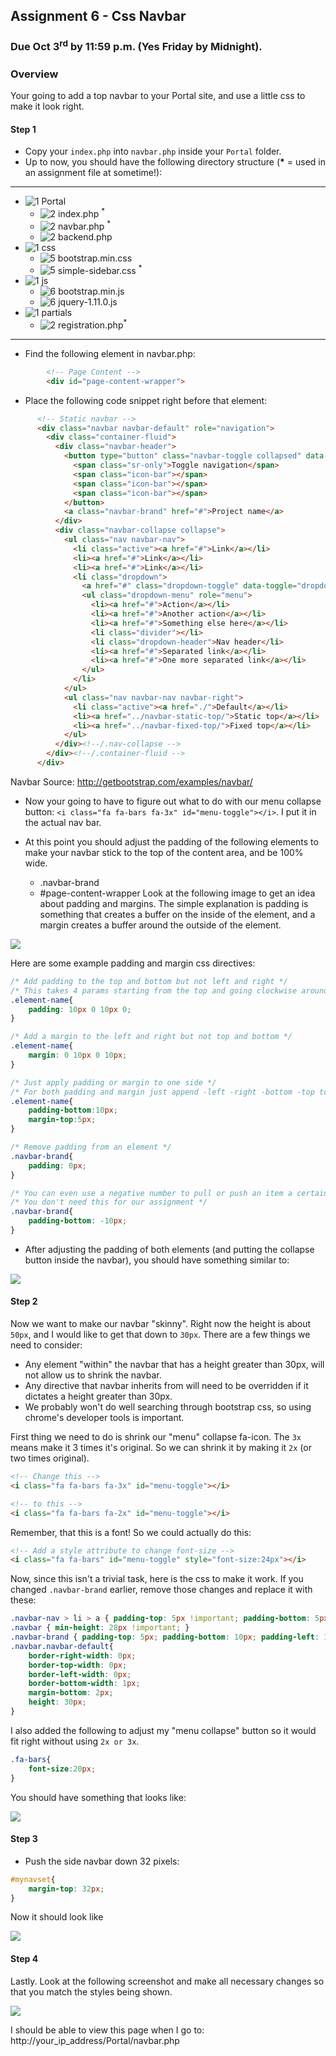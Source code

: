 ## Assignment 6 - Css Navbar

### Due Oct 3<sup>rd</sup> by 11:59 p.m. (Yes Friday by Midnight).


### Overview

Your going to add a top navbar to your Portal site, and use a little css to make it look right. 

#### Step 1

- Copy your `index.php` into `navbar.php` inside your `Portal` folder.
- Up to now, you should have the following directory structure (__*__ = used in an assignment file at sometime!):

-----
- ![1] Portal
    - ![2] index.php <sup>*</sup>
    - ![2] navbar.php <sup>*</sup>
    - ![2] backend.php 
- ![1] css
    - ![5] bootstrap.min.css
    - ![5] simple-sidebar.css <sup>*</sup>
- ![1] js
    - ![6] bootstrap.min.js
    - ![6] jquery-1.11.0.js
- ![1] partials
    - ![2] registration.php<sup>*</sup>

------

- Find the following element in navbar.php:

```html
        <!-- Page Content -->
        <div id="page-content-wrapper">
```
- Place the following code snippet right before that element:

```html
      <!-- Static navbar -->
      <div class="navbar navbar-default" role="navigation">
        <div class="container-fluid">
          <div class="navbar-header">
            <button type="button" class="navbar-toggle collapsed" data-toggle="collapse" data-target=".navbar-collapse">
              <span class="sr-only">Toggle navigation</span>
              <span class="icon-bar"></span>
              <span class="icon-bar"></span>
              <span class="icon-bar"></span>
            </button>
            <a class="navbar-brand" href="#">Project name</a>
          </div>
          <div class="navbar-collapse collapse">
            <ul class="nav navbar-nav">
              <li class="active"><a href="#">Link</a></li>
              <li><a href="#">Link</a></li>
              <li><a href="#">Link</a></li>
              <li class="dropdown">
                <a href="#" class="dropdown-toggle" data-toggle="dropdown">Dropdown <span class="caret"></span></a>
                <ul class="dropdown-menu" role="menu">
                  <li><a href="#">Action</a></li>
                  <li><a href="#">Another action</a></li>
                  <li><a href="#">Something else here</a></li>
                  <li class="divider"></li>
                  <li class="dropdown-header">Nav header</li>
                  <li><a href="#">Separated link</a></li>
                  <li><a href="#">One more separated link</a></li>
                </ul>
              </li>
            </ul>
            <ul class="nav navbar-nav navbar-right">
              <li class="active"><a href="./">Default</a></li>
              <li><a href="../navbar-static-top/">Static top</a></li>
              <li><a href="../navbar-fixed-top/">Fixed top</a></li>
            </ul>
          </div><!--/.nav-collapse -->
        </div><!--/.container-fluid -->
      </div>
```

Navbar Source: http://getbootstrap.com/examples/navbar/

- Now your going to have to figure out what to do with our menu collapse button: `<i class="fa fa-bars fa-3x" id="menu-toggle"></i>`. I put it in the actual nav bar.

- At this point you should adjust the padding of the following elements to make your navbar stick to the top of the content area, and be 100% wide.
    - .navbar-brand
    - #page-content-wrapper 
Look at the following image to get an idea about padding and margins. The simple explanation is padding is something that creates a buffer on the inside of the element, and a margin creates a buffer around the outside of the element. 

![](http://f.cl.ly/items/0S231o311V3u1h422v0V/box_model.gif)

Here are some example padding and margin css directives:
```css
/* Add padding to the top and bottom but not left and right */
/* This takes 4 params starting from the top and going clockwise around the element */
.element-name{
    padding: 10px 0 10px 0;
}

/* Add a margin to the left and right but not top and bottom */
.element-name{
    margin: 0 10px 0 10px;
}

/* Just apply padding or margin to one side */
/* For both padding and margin just append -left -right -bottom -top to effect a particular side */
.element-name{
    padding-bottom:10px;
    margin-top:5px;
}

/* Remove padding from an element */
.navbar-brand{
    padding: 0px;
}

/* You can even use a negative number to pull or push an item a certain way */
/* You don't need this for our assignment */
.navbar-brand{
    padding-bottom: -10px;
}

```

- After adjusting the padding of both elements (and putting the collapse button inside the navbar), you should have something similar to:

![](http://f.cl.ly/items/1d08123Q0v0T1O0Q0Q27/navbar1.png)

#### Step 2

Now we want to make our navbar "skinny". Right now the height is about `50px`, and I would like to get that down to `30px`. There are a few things we need to consider:

- Any element "within" the navbar that has a height greater than 30px, will not allow us to shrink the navbar.
- Any directive that navbar inherits from will need to be overridden if it dictates a height greater than 30px.
- We probably won't do well searching through bootstrap css, so using chrome's developer tools is important.

First thing we need to do is shrink our "menu" collapse fa-icon. The `3x` means make it 3 times it's original. So we can shrink it by making it `2x` (or two times original).

```html
<!-- Change this -->
<i class="fa fa-bars fa-3x" id="menu-toggle"></i>

<!-- to this -->
<i class="fa fa-bars fa-2x" id="menu-toggle"></i>
```

Remember, that this is a font! So we could actually do this:

```html
<!-- Add a style attribute to change font-size -->
<i class="fa fa-bars" id="menu-toggle" style="font-size:24px"></i>

```

Now, since this isn't a trivial task, here is the css to make it work. If you changed `.navbar-brand` earlier, remove those changes and replace it with these:

```css
.navbar-nav > li > a { padding-top: 5px !important; padding-bottom: 5px !important; }
.navbar { min-height: 28px !important; }
.navbar-brand { padding-top: 5px; padding-bottom: 10px; padding-left: 10px; }
.navbar.navbar-default{
	border-right-width: 0px;
	border-top-width: 0px;
	border-left-width: 0px;
	border-bottom-width: 1px;
	margin-bottom: 2px;
	height: 30px;
}
```

I also added the following to adjust my "menu collapse" button so it would fit right without using `2x or 3x`.

```css
.fa-bars{
    font-size:20px;
}
```

You should have something that looks like:

![](http://f.cl.ly/items/2l2l1t2D2D0h330D2m14/navbar2.png)

#### Step 3

- Push the side navbar down 32 pixels:

```css
#mynavset{
	margin-top: 32px;
}
```

Now it should look like

![](http://f.cl.ly/items/3e2V2q1V0n2V183y340m/navbar3.png)


#### Step 4

Lastly. Look at the following screenshot and make all necessary changes so that you match the styles being shown.

![](http://f.cl.ly/items/3S1x132R212I2513411C/navbar4.png)


I should be able to view this page when I go to: http://your_ip_address/Portal/navbar.php



[1]: https://cdn1.iconfinder.com/data/icons/stilllife/24x24/filesystems/gnome-fs-directory.png
[2]: http://png-2.findicons.com/files/icons/2360/spirit20/20/file_php.png
[3]: http://www.lecollagiste.com/collanews/themes/lilina/web/media/folder.gif
[4]: http://rs.tudelft.nl/~rlindenbergh/publications/html.gif
[5]: https://cdn4.iconfinder.com/data/icons/spirit20/file-css.png
[6]: https://cdn4.iconfinder.com/data/icons/spirit20/file-js.png
